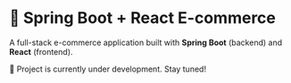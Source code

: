 # 🛒 Spring Boot + React E-commerce

A full-stack e-commerce application built with **Spring Boot** (backend) and **React** (frontend).

🚧 Project is currently under development. Stay tuned!